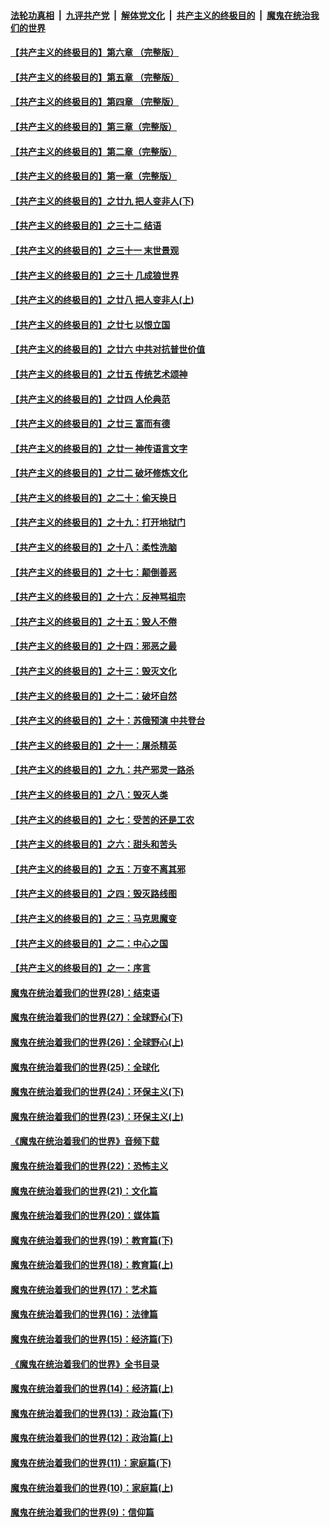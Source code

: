 ####  [法轮功真相](../../../../basic/blob/master/README.md?t=08240739) &nbsp;|&nbsp; [九评共产党](../../../../9ping.md/blob/master/README.md?t=08240739) &nbsp;|&nbsp; [解体党文化](../../../../jtdwh.md/blob/master/README.md?t=08240739)  &nbsp;|&nbsp; [共产主义的终极目的](../../../../gczydzjmd.md/blob/master/README.md?t=08240739) &nbsp;|&nbsp; [魔鬼在统治我们的世界](../../../../mgztzwmdsj.md/blob/master/README.md?t=08240739) 

#### [【共产主义的终极目的】第六章 （完整版）](../pages/nsc422/n11428913.md?t=08240739) 

#### [【共产主义的终极目的】第五章 （完整版）](../pages/nsc422/n11428912.md?t=08240739) 

#### [【共产主义的终极目的】第四章 （完整版）](../pages/nsc422/n11428907.md?t=08240739) 

#### [【共产主义的终极目的】第三章（完整版）](../pages/nsc422/n11428848.md?t=08240739) 

#### [【共产主义的终极目的】第二章（完整版）](../pages/nsc422/n11428831.md?t=08240739) 

#### [【共产主义的终极目的】第一章（完整版）](../pages/nsc422/n11417651.md?t=08240739) 

#### [【共产主义的终极目的】之廿九 把人变非人(下)](../pages/nsc422/n11344140.md?t=08240739) 

#### [【共产主义的终极目的】之三十二 结语](../pages/nsc422/n11360535.md?t=08240739) 

#### [【共产主义的终极目的】之三十一 末世景观](../pages/nsc422/n11351129.md?t=08240739) 

#### [【共产主义的终极目的】之三十 几成狼世界](../pages/nsc422/n11348280.md?t=08240739) 

#### [【共产主义的终极目的】之廿八 把人变非人(上)](../pages/nsc422/n11340492.md?t=08240739) 

#### [【共产主义的终极目的】之廿七 以恨立国](../pages/nsc422/n11336944.md?t=08240739) 

#### [【共产主义的终极目的】之廿六 中共对抗普世价值](../pages/nsc422/n11324785.md?t=08240739) 

#### [【共产主义的终极目的】之廿五 传统艺术颂神](../pages/nsc422/n11296396.md?t=08240739) 

#### [【共产主义的终极目的】之廿四 人伦典范](../pages/nsc422/n11296397.md?t=08240739) 

#### [【共产主义的终极目的】之廿三 富而有德](../pages/nsc422/n11283598.md?t=08240739) 

#### [【共产主义的终极目的】之廿一 神传语言文字](../pages/nsc422/n11263265.md?t=08240739) 

#### [【共产主义的终极目的】之廿二 破坏修炼文化](../pages/nsc422/n11245728.md?t=08240739) 

#### [【共产主义的终极目的】之二十：偷天换日](../pages/nsc422/n11238846.md?t=08240739) 

#### [【共产主义的终极目的】之十九：打开地狱门](../pages/nsc422/n11206376.md?t=08240739) 

#### [【共产主义的终极目的】之十八：柔性洗脑](../pages/nsc422/n11199994.md?t=08240739) 

#### [【共产主义的终极目的】之十七：颠倒善恶](../pages/nsc422/n11179782.md?t=08240739) 

#### [【共产主义的终极目的】之十六：反神骂祖宗](../pages/nsc422/n11166798.md?t=08240739) 

#### [【共产主义的终极目的】之十五：毁人不倦](../pages/nsc422/n11166792.md?t=08240739) 

#### [【共产主义的终极目的】之十四：邪恶之最](../pages/nsc422/n11150249.md?t=08240739) 

#### [【共产主义的终极目的】之十三：毁灭文化](../pages/nsc422/n11135227.md?t=08240739) 

#### [【共产主义的终极目的】之十二：破坏自然](../pages/nsc422/n11135214.md?t=08240739) 

#### [【共产主义的终极目的】之十：苏俄预演 中共登台](../pages/nsc422/n11118424.md?t=08240739) 

#### [【共产主义的终极目的】之十一：屠杀精英](../pages/nsc422/n11118442.md?t=08240739) 

#### [【共产主义的终极目的】之九：共产邪灵一路杀](../pages/nsc422/n11114139.md?t=08240739) 

#### [【共产主义的终极目的】之八：毁灭人类](../pages/nsc422/n11108503.md?t=08240739) 

#### [【共产主义的终极目的】之七：受苦的还是工农](../pages/nsc422/n11101809.md?t=08240739) 

#### [【共产主义的终极目的】之六：甜头和苦头](../pages/nsc422/n11096971.md?t=08240739) 

#### [【共产主义的终极目的】之五：万变不离其邪](../pages/nsc422/n11091285.md?t=08240739) 

#### [【共产主义的终极目的】之四：毁灭路线图](../pages/nsc422/n11086284.md?t=08240739) 

#### [【共产主义的终极目的】之三：马克思魔变](../pages/nsc422/n11061941.md?t=08240739) 

#### [【共产主义的终极目的】之二：中心之国](../pages/nsc422/n11047728.md?t=08240739) 

#### [【共产主义的终极目的】之一：序言](../pages/nsc422/n11086077.md?t=08240739) 

#### [魔鬼在统治着我们的世界(28)：结束语](../pages/nsc422/n10936246.md?t=08240739) 

#### [魔鬼在统治着我们的世界(27)：全球野心(下)](../pages/nsc422/n10928319.md?t=08240739) 

#### [魔鬼在统治着我们的世界(26)：全球野心(上)](../pages/nsc422/n10900318.md?t=08240739) 

#### [魔鬼在统治着我们的世界(25)：全球化](../pages/nsc422/n10788205.md?t=08240739) 

#### [魔鬼在统治着我们的世界(24)：环保主义(下)](../pages/nsc422/n10695307.md?t=08240739) 

#### [魔鬼在统治着我们的世界(23)：环保主义(上)](../pages/nsc422/n10688613.md?t=08240739) 

#### [《魔鬼在统治着我们的世界》音频下载](../pages/nsc422/n10635553.md?t=08240739) 

#### [魔鬼在统治着我们的世界(22)：恐怖主义](../pages/nsc422/n10614727.md?t=08240739) 

#### [魔鬼在统治着我们的世界(21)：文化篇](../pages/nsc422/n10597706.md?t=08240739) 

#### [魔鬼在统治着我们的世界(20)：媒体篇](../pages/nsc422/n10586579.md?t=08240739) 

#### [魔鬼在统治着我们的世界(19)：教育篇(下)](../pages/nsc422/n10564808.md?t=08240739) 

#### [魔鬼在统治着我们的世界(18)：教育篇(上)](../pages/nsc422/n10526970.md?t=08240739) 

#### [魔鬼在统治着我们的世界(17)：艺术篇](../pages/nsc422/n10499093.md?t=08240739) 

#### [魔鬼在统治着我们的世界(16)：法律篇](../pages/nsc422/n10485969.md?t=08240739) 

#### [魔鬼在统治着我们的世界(15)：经济篇(下)](../pages/nsc422/n10469975.md?t=08240739) 

#### [《魔鬼在统治着我们的世界》全书目录](../pages/nsc422/n10464261.md?t=08240739) 

#### [魔鬼在统治着我们的世界(14)：经济篇(上)](../pages/nsc422/n10457370.md?t=08240739) 

#### [魔鬼在统治着我们的世界(13)：政治篇(下)](../pages/nsc422/n10448270.md?t=08240739) 

#### [魔鬼在统治着我们的世界(12)：政治篇(上)](../pages/nsc422/n10444576.md?t=08240739) 

#### [魔鬼在统治着我们的世界(11)：家庭篇(下)](../pages/nsc422/n10440961.md?t=08240739) 

#### [魔鬼在统治着我们的世界(10)：家庭篇(上)](../pages/nsc422/n10435448.md?t=08240739) 

#### [魔鬼在统治着我们的世界(9)：信仰篇](../pages/nsc422/n10432159.md?t=08240739) 


